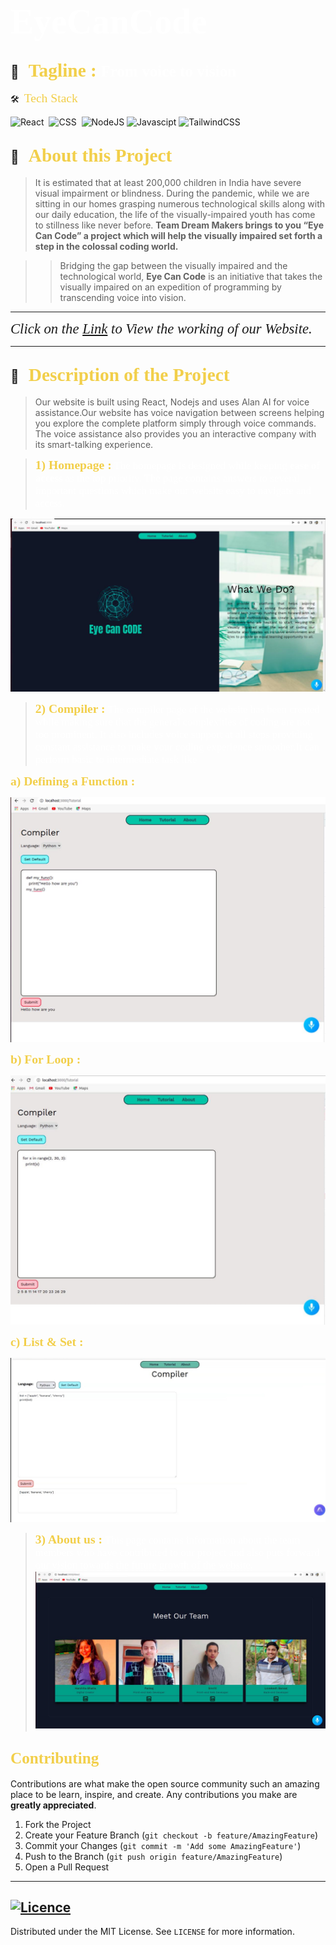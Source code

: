 # <span style="color:#fff; font-family: 'Bebas Neue'; font-size: 2em;">**EyeCanCode** </span>
<!-- # <span style="color:#fff; font-family: 'Bebas Neue'; font-size: 1.4em;">**Electrothon 4.0** </span> -->

##  💼 &nbsp; <span style="color: #f2cf4a; font-family: Babas; font-size: 1.4em;">**Tagline :**</span><span style="color:#fff; font-family: 'Bebas Neue'; font-size: 1.2em;">  From voice to vision
</span>


 🛠 &nbsp;<span style="color: #f2cf4a; font-family: Babas; font-size: 1.4em;">Tech Stack
</span>


![React](https://img.shields.io/badge/react-%2320232a.svg?style=for-the-badge&logo=react&logoColor=%2361DAFB)&nbsp;
![CSS](https://img.shields.io/badge/alanai%20-%231572B6.svg?&style=for-the-badge&logo=alanai&logoColor=white)&nbsp;
![NodeJS](https://img.shields.io/badge/Rapid_Api-6DA55F?style=for-the-badge&logo=Rapid-Api&logoColor=white)
![Javascipt](https://img.shields.io/badge/javascript%20-%23323330.svg?&style=for-the-badge&logo=javascript&logoColor=%23F7DF1E)
![TailwindCSS](https://img.shields.io/badge/tailwindcss-%2338B2AC.svg?style=for-the-badge&logo=tailwind-css&logoColor=white)




## 🔭 &nbsp; <span style="color: #f2cf4a; font-family: Babas; font-size: 1.4em;">About this Project
</span>

>It is estimated that at least 200,000 children in India have severe visual impairment or blindness. During the pandemic, while we are sitting in our homes grasping numerous technological skills along with our daily education, the life of the visually-impaired youth has come to stillness like never before. **Team Dream Makers brings to you “Eye Can Code” a project which will help the visually impaired set forth a step in the colossal coding world.**

>>Bridging the gap between the visually impaired and the technological world, **Eye Can Code** is an initiative that takes the visually impaired on an expedition of programming by transcending voice into vision.
 

</span>


---
<span style="font-family: times, serif; font-size:17pt; font-style:italic">Click on the 
[Link](https://youtu.be/2_Obe-cKU-s/)
to View the working of our Website.</span>

---

## 🔭 &nbsp; <span style="color: #f2cf4a; font-family: Babas; font-size: 1.4em;">Description of the Project
</span>

>Our website is built using React, Nodejs and uses Alan AI for voice assistance.Our website has voice navigation between screens helping you explore the complete platform simply through voice commands. The voice assistance also provides you an interactive company with its smart-talking experience.

><span style="color: #f2cf4a; font-family: Babas; font-size: 1.4em;">**1) Homepage :**</span><span style="color:#fff; font-family: 'Bebas Neue'; font-size: 1.2em;">  The homepage is designed while keeping **ease of access** as the top priority. The page contains answers to several important questions which make our website easy to navigate and access. 

![Home page](./images/1.jpeg)

</span>

><span style="color: #f2cf4a; font-family: Babas; font-size: 1.4em;">**2) Compiler :**</span><span style="color:#fff; font-family: 'Bebas Neue'; font-size: 1.2em;">  The compiler page of the website has been created while making sure that the general complexities of coding are not too prominent. It also includes voice support at all steps providing constant assistance to make your coding experience smoother.It can perform basic to intermediate task like

<span style="color: #f2cf4a; font-family: Babas; font-size: 1.4em;">**a) Defining a Function :**</span>

![About page](./images/2.jpeg)

<span style="color: #f2cf4a; font-family: Babas; font-size: 1.4em;">**b) For Loop :**</span>

![About page](./images/3.jpeg)

<span style="color: #f2cf4a; font-family: Babas; font-size: 1.4em;">**c) List & Set :**</span>

![About page](./images/4.jpeg)

</span>

><span style="color: #f2cf4a; font-family: Babas; font-size: 1.4em;">**3) About us :**</span><span style="color:#fff; font-family: 'Bebas Neue'; font-size: 1.2em;">   This page contains information about the team members who have contributed to our project and also puts forward our vision towards the future growth of the website.
![About page](./images/5.jpeg)


</span>

<!-- CONTRIBUTING -->

## <span style="color: #f2cf4a; font-family: Babas; font-size: 1.2em;">Contributing
</span>

Contributions are what make the open source community such an amazing place to be learn, inspire, and create. Any contributions you make are **greatly appreciated**.

1. Fork the Project
2. Create your Feature Branch (`git checkout -b feature/AmazingFeature`)
3. Commit your Changes (`git commit -m 'Add some AmazingFeature'`)
4. Push to the Branch (`git push origin feature/AmazingFeature`)
5. Open a Pull Request
---
<!-- LICENSE -->
## [![Licence](https://img.shields.io/github/license/Ileriayo/markdown-badges?style=for-the-badge)](./LICENSE)

Distributed under the MIT License. See `LICENSE` for more information.


